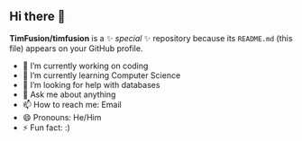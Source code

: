 ## Hi there 👋

**TimFusion/timfusion** is a ✨ _special_ ✨ repository because its `README.md` (this file) appears on your GitHub profile.

- 🔭 I’m currently working on coding
- 🌱 I’m currently learning Computer Science
- 🤔 I’m looking for help with databases
- 💬 Ask me about anything
- 📫 How to reach me: Email
- 😄 Pronouns: He/Him
- ⚡ Fun fact: :)
